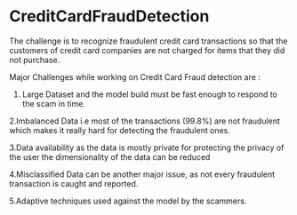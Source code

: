 # CreditCardFraudDetection

The challenge is to recognize fraudulent credit card transactions so that the customers of credit card companies are not charged for items that they did not purchase.

Major Challenges while working on Credit Card Fraud detection are :
1. Large Dataset and the model build must be fast enough to respond to the scam in time.

2.Imbalanced Data i.e most of the transactions (99.8%) are not fraudulent which makes it really hard for detecting the fraudulent ones.

3.Data availability as the data is mostly private for protecting the privacy of the user the dimensionality of the data can be reduced

4.Misclassified Data can be another major issue, as not every fraudulent transaction is caught and reported.

5.Adaptive techniques used against the model by the scammers.
